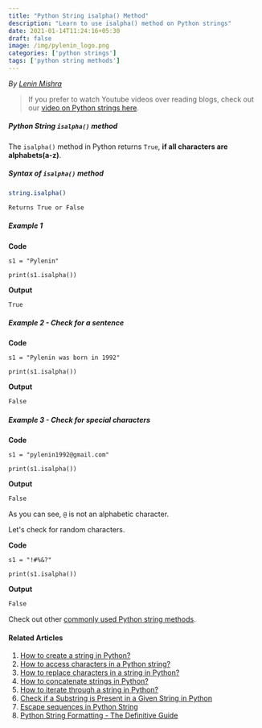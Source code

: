 ```yaml
---
title: "Python String isalpha() Method"
description: "Learn to use isalpha() method on Python strings"
date: 2021-01-14T11:24:16+05:30
draft: false
image: /img/pylenin_logo.png
categories: ['python strings']
tags: ['python string methods']
---
```

<div class="sharethis-inline-follow-buttons"></div>

*By [Lenin Mishra](https://www.pylenin.com/authors/#lenin-mishra)*

> If you prefer to watch Youtube videos over reading blogs, check out our [video on Python strings here](https://youtu.be/MXdNMo_f95I). 

##### Python String `isalpha()` method

The `isalpha()` method in Python returns `True`, **if all characters are alphabets(a-z)**.

##### Syntax of `isalpha()` method

```bash
string.isalpha()

Returns True or False
```

##### Example 1

**Code**

```python3
s1 = "Pylenin"

print(s1.isalpha())
```

**Output**

```bash
True
```

##### Example 2 - Check for a sentence

**Code**

```python3
s1 = "Pylenin was born in 1992"

print(s1.isalpha())
```

**Output**

```bash
False
```

##### Example 3 - Check for special characters

**Code**

```python3
s1 = "pylenin1992@gmail.com"

print(s1.isalpha())
```

**Output**

```bash
False
```

As you can see, `@` is not an alphabetic character.

Let's check for random characters.

**Code**

```python3
s1 = "!#%&?"

print(s1.isalpha())
```

**Output**

```bash
False
```

Check out other [commonly used Python string methods](https://www.pylenin.com/blogs/common-python-string-methods).

#### Related Articles

1. [How to create a string in Python?](https://www.pylenin.com/blogs/create-string-python/)
2. [How to access characters in a Python string?](https://www.pylenin.com/blogs/access-characters-in-string/)
3. [How to replace characters in a string in Python?](https://www.pylenin.com/blogs/replace-string-characters-python/)
4. [How to concatenate strings in Python?](https://www.pylenin.com/blogs/concatenate-strings-in-python/)
5. [How to iterate through a string in Python?](https://www.pylenin.com/blogs/iterating-through-python-string/)
6. [Check if a Substring is Present in a Given String in Python](https://www.pylenin.com/blogs/check-substring-in-a-string-python/)
7. [Escape sequences in Python String](https://www.pylenin.com/blogs/escape-sequences-python-string/)
8. [Python String Formatting - The Definitive Guide](https://www.pylenin.com/blogs/python-string-formatting/)
